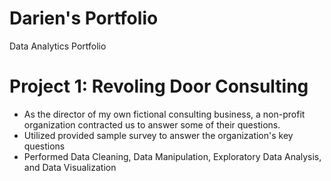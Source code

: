 # Darien's Portfolio
Data Analytics Portfolio

# Project 1: Revoling Door Consulting 
* As the director of my own fictional consulting business, a non-profit organization contracted us to answer some of their questions. 
* Utilized provided sample survey to answer the organization's key questions 
* Performed Data Cleaning, Data Manipulation, Exploratory Data Analysis, and Data Visualization 
